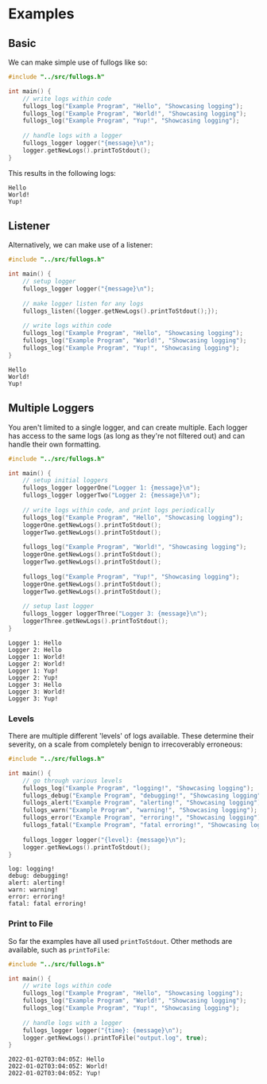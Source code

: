 # Examples

## Basic

We can make simple use of fullogs like so:

```cpp
#include "../src/fullogs.h"

int main() {
	// write logs within code
	fullogs_log("Example Program", "Hello", "Showcasing logging");
	fullogs_log("Example Program", "World!", "Showcasing logging");
	fullogs_log("Example Program", "Yup!", "Showcasing logging");
	
	// handle logs with a logger
	fullogs_logger logger("{message}\n");
	logger.getNewLogs().printToStdout();
}
```

This results in the following logs:

```
Hello
World!
Yup!
```

## Listener

Alternatively, we can make use of a listener:

```cpp
#include "../src/fullogs.h"

int main() {
	// setup logger
	fullogs_logger logger("{message}\n");
	
	// make logger listen for any logs
	fullogs_listen({logger.getNewLogs().printToStdout();});
	
	// write logs within code
	fullogs_log("Example Program", "Hello", "Showcasing logging");
	fullogs_log("Example Program", "World!", "Showcasing logging");
	fullogs_log("Example Program", "Yup!", "Showcasing logging");
}
```

```
Hello
World!
Yup!
```

## Multiple Loggers

You aren't limited to a single logger, and can create multiple. Each logger has access to the same logs (as long as they're not filtered out) and can handle their own formatting.

```cpp
#include "../src/fullogs.h"

int main() {
	// setup initial loggers
	fullogs_logger loggerOne("Logger 1: {message}\n");
	fullogs_logger loggerTwo("Logger 2: {message}\n");
	
	// write logs within code, and print logs periodically
	fullogs_log("Example Program", "Hello", "Showcasing logging");
	loggerOne.getNewLogs().printToStdout();
	loggerTwo.getNewLogs().printToStdout();
	
	fullogs_log("Example Program", "World!", "Showcasing logging");
	loggerOne.getNewLogs().printToStdout();
	loggerTwo.getNewLogs().printToStdout();
	
	fullogs_log("Example Program", "Yup!", "Showcasing logging");
	loggerOne.getNewLogs().printToStdout();
	loggerTwo.getNewLogs().printToStdout();
	
	// setup last logger
	fullogs_logger loggerThree("Logger 3: {message}\n");
	loggerThree.getNewLogs().printToStdout();
}
```

```
Logger 1: Hello
Logger 2: Hello
Logger 1: World!
Logger 2: World!
Logger 1: Yup!
Logger 2: Yup!
Logger 3: Hello
Logger 3: World!
Logger 3: Yup!
```

### Levels

There are multiple different 'levels' of logs available. These determine their severity, on a scale from completely benign to irrecoverably erroneous:

```cpp
#include "../src/fullogs.h"

int main() {
	// go through various levels
	fullogs_log("Example Program", "logging!", "Showcasing logging");
	fullogs_debug("Example Program", "debugging!", "Showcasing logging");
	fullogs_alert("Example Program", "alerting!", "Showcasing logging");
	fullogs_warn("Example Program", "warning!", "Showcasing logging");
	fullogs_error("Example Program", "erroring!", "Showcasing logging");
	fullogs_fatal("Example Program", "fatal erroring!", "Showcasing logging");
	
	fullogs_logger logger("{level}: {message}\n");
	logger.getNewLogs().printToStdout();
}
```

```
log: logging!
debug: debugging!
alert: alerting!
warn: warning!
error: erroring!
fatal: fatal erroring!
```

### Print to File

So far the examples have all used `printToStdout`. Other methods are available, such as `printToFile`:

```cpp
#include "../src/fullogs.h"

int main() {
	// write logs within code
	fullogs_log("Example Program", "Hello", "Showcasing logging");
	fullogs_log("Example Program", "World!", "Showcasing logging");
	fullogs_log("Example Program", "Yup!", "Showcasing logging");
	
	// handle logs with a logger
	fullogs_logger logger("{time}: {message}\n");
	logger.getNewLogs().printToFile("output.log", true);
}
```

```
2022-01-02T03:04:05Z: Hello
2022-01-02T03:04:05Z: World!
2022-01-02T03:04:05Z: Yup!
```
